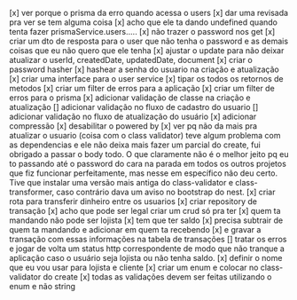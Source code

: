 [x] ver porque o prisma da erro quando acessa o users
[x] dar uma revisada pra ver se tem alguma coisa
[x] acho que ele ta dando undefined quando tenta fazer prismaService.users.....
[x] não trazer o password nos get
    [x] criar um dto de resposta para o user que não tenha o password e as demais coisas que eu não quero que ele tenha
[x] ajustar o update para não deixar atualizar o userId, createdDate, updatedDate, document
[x] criar o password hasher
[x] hashear a senha do usuario na criação e atualização
[x] criar uma interface para o user service
[x] tipar os todos os retornos de metodos
[x] criar um filter de erros para a aplicação
[x] criar um filter de erros para o prisma
[x] adicionar validação de classe na criação e atualização
[] adicionar validação no fluxo de cadastro do usuario
[] adicionar validação no fluxo de atualização do usuário
[x] adicionar compressão
[x] desabilitar o powered by
[x] ver pq não da mais pra atualizar o usuario (coisa com o class validator)
    teve algum problema com as dependencias e ele não deixa mais fazer um parcial do create, fui obrigado a passar o body todo. O que claramente não é o melhor jeito pq eu to passando até o password do cara na parada
    em todos os outros projetos que fiz funcionar perfeitamente, mas nesse em específico não deu certo. Tive que instalar uma versão mais antiga do class-validator e class-transformer, caso contrário dava um aviso no bootstrap do nest.
[x] criar rota para transferir dinheiro entre os usuarios
    [x] criar repository de transação
        [x] acho que pode ser legal criar um crud só pra ter
    [x] quem ta mandando não pode ser lojista
    [x] tem que ter saldo
    [x] precisa subtrair de quem ta mandando e adicionar em quem ta recebendo
    [x] e gravar a transação com essas informações na tabela de transações
    [] tratar os erros e jogar de volta um status http correspondente de modo que não tranque a aplicação caso o usuário seja lojista ou não tenha saldo.
[x] definir o nome que eu vou usar para lojista e cliente
[x] criar um enum e colocar no class-validator do create
[x] todas as validações devem ser feitas utilizando o enum e não string
